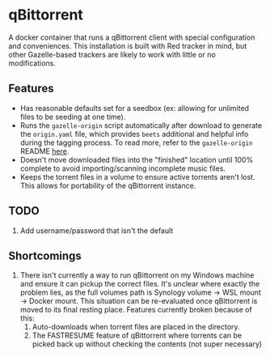 # qBittorrent

A docker container that runs a qBittorrent client with special configuration and conveniences. This installation is built with Red tracker in mind, but other Gazelle-based trackers are likely to work with little or no modifications.

## Features

* Has reasonable defaults set for a seedbox (ex: allowing for unlimited files to be seeding at one time).
* Runs the `gazelle-origin` script automatically after download to generate the `origin.yaml` file, which provides `beets` additional and helpful info during the tagging process. To read more, refer to the `gazelle-origin` README [here](https://github.com/x1ppy/gazelle-origin).
* Doesn't move downloaded files into the "finished" location until 100% complete to avoid importing/scanning incomplete music files.
* Keeps the torrent files in a volume to ensure active torrents aren't lost. This allows for portability of the qBittorrent instance.

## TODO

1. Add username/password that isn't the default

## Shortcomings

1. There isn't currently a way to run qBittorrent on my Windows machine and ensure it can pickup the correct files. It's unclear where exactly the problem lies, as the full volumes path is Synology volume -> WSL mount -> Docker mount. This situation can be re-evaluated once qBittorrent is moved to its final resting place. Features currently broken because of this:
   1. Auto-downloads when torrent files are placed in the directory.
   2. The FASTRESUME feature of qBittorrent where torrents can be picked back up without checking the contents (not super necessary)
